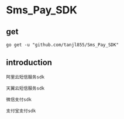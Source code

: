 # Sms_Pay_SDK

## get
`go get -u "github.com/tanjl855/Sms_Pay_SDK"`

## introduction

`阿里云短信服务sdk`

`天翼云短信服务sdk`

`微信支付sdk`

`支付宝支付sdk`
